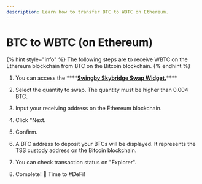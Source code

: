 ```yaml
---
description: Learn how to transfer BTC to WBTC on Ethereum.
---
```


# BTC to WBTC \(on Ethereum\)

{% hint style="info" %}
The following steps are to receive WBTC on the Ethereum blockchain from BTC on the Bitcoin blockchain.
{% endhint %}

1. You can access the ****[**Swingby Skybridge Swap Widget.**](https://app.skybridge.exchange/swap/new)\*\*\*\*

2. Select the quantity to swap. The quantity must be higher than 0.004 BTC.

3. Input your receiving address on the Ethereum blockchain.

4. Click "Next.

5. Confirm.

6. A BTC address to deposit your BTCs will be displayed. It represents the TSS custody address on the Bitcoin blockchain.

7. You can check transaction status on "Explorer".

8. Complete! 👏 Time to \#DeFi!



